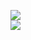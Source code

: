 [![](https://img.shields.io/badge/Made%20With-Github%20Spray-lightgrey.svg?style=for-the-badge&logo=github)](https://github.com/Annihil/github-spray#28759)  
[![](https://i.imgur.com/2DrTn0Z.gif)](https://github.com/Annihil/github-spray)